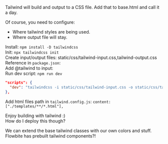 Tailwind will build and output to a CSS file. Add that to base.html and call it a day.  

Of course, you need to configure:
- Where tailwind styles are being used. 
- Where output file will stay. 

Install: `npm install -D tailwindcss`  
Init: `npx tailwindcss init`  
Create input/output files: static/css/tailwind-input.css,tailwind-output.css  
Reference in `package.json`:  
Add @tailwind to input:   
Run dev script: `npm run dev`  
```json
"scripts": {
  "dev": "tailwindcss -i static/css/tailwind-input.css -o static/css/tailwind-output.css --watch"
},
```
Add html files path in `tailwind.config.js`: `content: ["./templates/**/*.html"],`  

Enjoy building with tailwind :)  
How do I deploy this though?  

We can extend the base tailwind classes with our own colors and stuff.  
Flowbite has prebuilt tailwind components?!  

